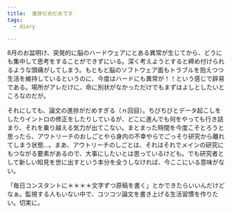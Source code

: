 ```yaml
---
title:  進捗だめだめです
tags:
  - diary

---
```


8月のお盆明け、突発的に脳のハードウェアにとある異常が生じてから、どうにも集中して思考をすることができずにいる。深く考えようとすると締め付けられるような頭痛がしてしまう。<!--more-->もともと脳のソフトウェア面もトラブルを抱えつつ生活を維持しているというのに、今度はハードにも異常が！！という感じで辟易である。場所がアレだけに、命に別状がなかっただけでもまずはよしとしたいところなのだが。

それにしても、論文の進捗がだめすぎる（ｎ回目）。ちびちびとデータ起こしをしたりイントロの修正をしたりしているが、どこに進んでも何をやっても行き詰まり、それを乗り越える気力が出てこない。まとまった時間を今度こそとろうと思ったら、アウトリーチのおしごとやら身内の不幸やらでごっそり研究から離れてしまう状態…。まあ、アウトリーチのしごとは、それはそれでメインの研究にもつながる要素があるので、大事にしたいとは思っているけども。でも研究者として新しい知見を世に出すという本分を全うしなければ、今ここにいる意味がない。

「毎日コンスタントに＊＊＊＊文字ずつ原稿を書く」とかできたらいいんだけどなぁ。監視する人もいない中で、コツコツ論文を書き上げる生活習慣を作りたい。切実に。